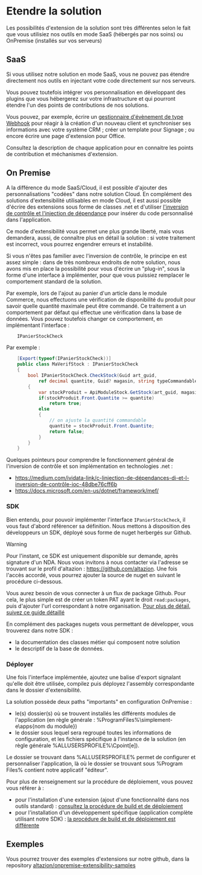 # Etendre la solution

Les possibilités d'extension de la solution sont très différentes selon le fait que vous utilisiez nos outils en mode SaaS (hébergés par nos soins) ou OnPremise (installés sur vos serveurs)

## SaaS

Si vous utilisez notre solution en mode SaaS, vous ne pouvez pas étendre directement nos outils en injectant votre code directement sur nos serveurs. 

Vous pouvez toutefois intégrer vos personnalisation en développant des plugins que vous hébergerez sur votre infrastructure et qui pourront étendre l'un des points de contributions de nos solutions.

Vous pouvez, par exemple, écrire un [gestionnaire d'évènement de type Webhook](../hub/extensibility/index.md) pour réagir à la création d'un nouveau client et synchroniser ses informations avec votre système CRM ; créer un template pour Signage ; ou encore écrire une page d'extension pour Office.

Consultez la description de chaque application pour en connaitre les points de contribution et méchanismes d'extension.

## On Premise

A la différence du mode SaaS/Cloud, il est possible d'ajouter des personnalisations "codées" dans notre solution Cloud. En complément des solutions d'extensibilité utilisables en mode Cloud, il est aussi possible d'écrire des extensions sous forme de classes .net et d'utiliser [l'inversion de contrôle et l'injection de dépendance](https://medium.com/ividata-link/c-linjection-de-dépendances-di-et-l-inversion-de-contrôle-ioc-48dbe76cff6b) pour insérer du code personnalisé dans l'application. 

Ce mode d'extensibilité vous permet une plus grande liberté, mais vous demandera, aussi, de connaître plus en détail la solution : si votre traitement est incorrect, vous pourrez engendrer erreurs et instabilité.

Si vous n'êtes pas familier avec l'inversion de contrôle, le principe en est assez simple : dans de très nombreux endroits de notre solution, nous avons mis en place la possibilité pour vous d'écrire un "plug-in", sous la forme d'une interface à implémenter, pour que vous puissiez remplacer le comportement standard de la solution. 

Par exemple, lors de l'ajout au panier d'un article dans le module Commerce, nous effectuons une vérification de disponibilité du produit pour savoir quelle quantité maximale peut être commandé. Ce traitement a un comportement par défaut qui effectue une vérification dans la base de données. Vous pouvez toutefois changer ce comportement, en implémentant l'interface :

```csharp
    IPanierStockCheck
```

Par exemple :

```csharp
    [Export(typeof(IPanierStockCheck))]
    public class MaVerifStock : IPanierStockCheck
    {
        bool IPanierStockCheck.CheckStock(Guid art_guid, 
            ref decimal quantite, Guid? magasin, string typeCommandable)
        {
            var stockProduit = ApiModuleStock.GetStock(art_guid, magasinGuid);
            if(stockProduit.Front.Quantite >= quantite)
                return true;
            else 
            {
                // on ajuste la quantité commandable
                quantite = stockProduit.Front.Quantite; 
                return false;
            }
        }
    }
```

Quelques pointeurs pour comprendre le fonctionnement général de l'inversion de contrôle et son implémentation en technologies .net :

- https://medium.com/ividata-link/c-linjection-de-dépendances-di-et-l-inversion-de-contrôle-ioc-48dbe76cff6b
- https://docs.microsoft.com/en-us/dotnet/framework/mef/

### SDK

Bien entendu, pour pouvoir implémenter l'interface `IPanierStockCheck`, il vous faut d'abord référencer sa définition. Nous mettons à disposition des développeurs un SDK, déployé sous forme de nuget herbergés sur Github.

> [!WARNING]
> Pour l'instant, ce SDK est uniquement disponible sur demande, après signature d'un NDA. Nous vous invitons à nous contacter via l'adresse se trouvant sur le profil d'altazion : https://github.com/altazion.
> Une fois l'accès accordé, vous pourrez ajouter la source de nuget en suivant le procédure ci-dessous.

Vous aurez besoin de vous connecter à un flux de package Github. Pour cela, le plus simple est de créer un token PAT ayant le droit `read:packages`, puis d'ajouter l'url correspondant à notre organisation. [Pour plus de détail, suivez ce guide détaillé](use-github-packages.md)

En complément des packages nugets vous permettant de développer, vous trouverez dans notre SDK :

- la documentation des classes métier qui composent notre solution
- le descriptif de la base de données.

### Déployer

Une fois l'interface implémentée, ajoutez une balise d'export signalant qu'elle doit être utilisée, compilez puis déployez l'assembly correspondante dans le dossier d'extensibilité.

La solution possède deux paths "importants" en configuration OnPremise :

- le(s) dossier(s) où se trouvent installés les différents modules de l'application (en règle générale : %ProgramFiles%\simplement-e\apps\{nom du module})
- le dossier sous lequel sera regroupé toutes les informations de configuration, et les fichiers spécifique à l'instance de la solution (en règle générale %ALLUSERSPROFILE%\Cpoint\[e]).

Le dossier se trouvant dans %ALLUSERSPROFILE% permet de configurer et personnaliser l'application, là où le dossier se trouvant sous %Program Files% contient notre applicatif "éditeur".

Pour plus de renseignement sur la procédure de déploiement, vous pouvez vous référer à :

- pour l'installation d'une extension (ajout d'une fonctionnalité dans nos outils standard) : [consultez la procédure de build et de déploiement](build-extension-onprem.md)
- pour l'installation d'un développement spécifique (application complète utilisant notre SDK) : [la procédure de build et de déploiement est différente](build-specifique-onprem.md)

## Exemples

Vous pourrez trouver des exemples d'extensions sur notre github, dans la repository [altazion/onpremise-extensibility-samples](https://github.com/altazion/onpremise-extensibility-samples)